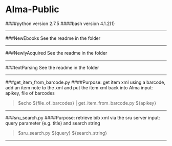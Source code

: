 # Alma-Public
####python version 2.7.5
####bash version 4.1.2(1)

----------------------------------------------

###NewEbooks
See the readme in the folder

------------------------------------------------

###NewlyAcquired
See the readme in the folder

-----------------------------------------------

###textParsing
See the readme in the folder

------------------------------------------------

###get_item_from_barcode.py
####Purpose: get item xml using a barcode, add an item note to the xml and put the item xml back into Alma
input: apikey, file of barcodes
>$echo ${file_of_barcodes} | get_item_from_barcode.py ${apikey}

-----------------------------------------------

###sru_search.py
####Purpose: retrieve bib xml via the sru server
input: query parameter (e.g. title) and search string
>$sru_search.py ${query} ${search_string}

-----------------------------------------------
